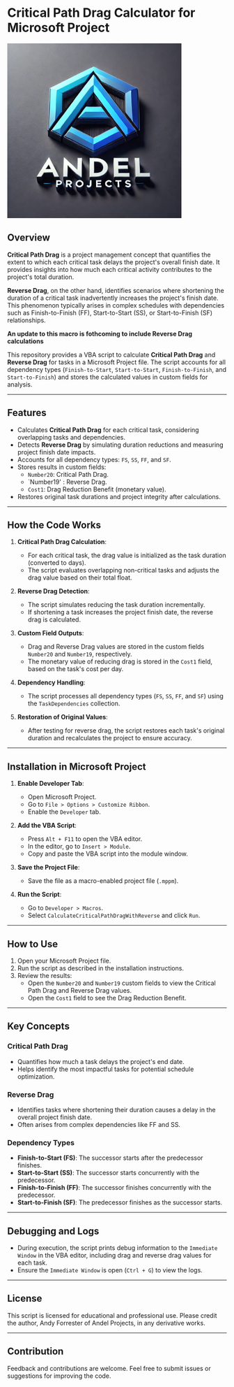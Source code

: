 # Critical Path Drag Calculator for Microsoft Project

<img src="perpop.png" alt="Andel Projects Limited" width="400">

## Overview

**Critical Path Drag** is a project management concept that quantifies the extent to which each critical task delays the project's overall finish date. It provides insights into how much each critical activity contributes to the project's total duration.

**Reverse Drag**, on the other hand, identifies scenarios where shortening the duration of a critical task inadvertently increases the project's finish date. This phenomenon typically arises in complex schedules with dependencies such as Finish-to-Finish (FF), Start-to-Start (SS), or Start-to-Finish (SF) relationships. 

**An update to this macro is fothcoming to include Reverse Drag calculations**

This repository provides a VBA script to calculate **Critical Path Drag** and **Reverse Drag** for tasks in a Microsoft Project file. The script accounts for all dependency types (`Finish-to-Start`, `Start-to-Start`, `Finish-to-Finish`, and `Start-to-Finish`) and stores the calculated values in custom fields for analysis.

---

## Features

- Calculates **Critical Path Drag** for each critical task, considering overlapping tasks and dependencies.
- Detects **Reverse Drag** by simulating duration reductions and measuring project finish date impacts.
- Accounts for all dependency types: `FS`, `SS`, `FF`, and `SF`.
- Stores results in custom fields:
  - `Number20`: Critical Path Drag.
  - `Number19' : Reverse Drag.
  - `Cost1`: Drag Reduction Benefit (monetary value).
- Restores original task durations and project integrity after calculations.

---

## How the Code Works

1. **Critical Path Drag Calculation**:

   - For each critical task, the drag value is initialized as the task duration (converted to days).
   - The script evaluates overlapping non-critical tasks and adjusts the drag value based on their total float.

2. **Reverse Drag Detection**:

   - The script simulates reducing the task duration incrementally.
   - If shortening a task increases the project finish date, the reverse drag is calculated.

3. **Custom Field Outputs**:

   - Drag and Reverse Drag values are stored in the custom fields `Number20` and `Number19`, respectively.
   - The monetary value of reducing drag is stored in the `Cost1` field, based on the task's cost per day.

4. **Dependency Handling**:

   - The script processes all dependency types (`FS`, `SS`, `FF`, and `SF`) using the `TaskDependencies` collection.

5. **Restoration of Original Values**:
   - After testing for reverse drag, the script restores each task's original duration and recalculates the project to ensure accuracy.

---

## Installation in Microsoft Project

1. **Enable Developer Tab**:

   - Open Microsoft Project.
   - Go to `File > Options > Customize Ribbon`.
   - Enable the `Developer` tab.

2. **Add the VBA Script**:

   - Press `Alt + F11` to open the VBA editor.
   - In the editor, go to `Insert > Module`.
   - Copy and paste the VBA script into the module window.

3. **Save the Project File**:

   - Save the file as a macro-enabled project file (`.mppm`).

4. **Run the Script**:
   - Go to `Developer > Macros`.
   - Select `CalculateCriticalPathDragWithReverse` and click `Run`.

---

## How to Use

1. Open your Microsoft Project file.
2. Run the script as described in the installation instructions.
3. Review the results:
   - Open the `Number20` and `Number19` custom fields to view the Critical Path Drag and Reverse Drag values.
   - Open the `Cost1` field to see the Drag Reduction Benefit.

---

## Key Concepts

### Critical Path Drag

- Quantifies how much a task delays the project's end date.
- Helps identify the most impactful tasks for potential schedule optimization.

### Reverse Drag

- Identifies tasks where shortening their duration causes a delay in the overall project finish date.
- Often arises from complex dependencies like FF and SS.

### Dependency Types

- **Finish-to-Start (FS)**: The successor starts after the predecessor finishes.
- **Start-to-Start (SS)**: The successor starts concurrently with the predecessor.
- **Finish-to-Finish (FF)**: The successor finishes concurrently with the predecessor.
- **Start-to-Finish (SF)**: The predecessor finishes as the successor starts.

---

## Debugging and Logs

- During execution, the script prints debug information to the `Immediate Window` in the VBA editor, including drag and reverse drag values for each task.
- Ensure the `Immediate Window` is open (`Ctrl + G`) to view the logs.

---

## License

This script is licensed for educational and professional use. Please credit the author, Andy Forrester of Andel Projects, in any derivative works.

---

## Contribution

Feedback and contributions are welcome. Feel free to submit issues or suggestions for improving the code.
